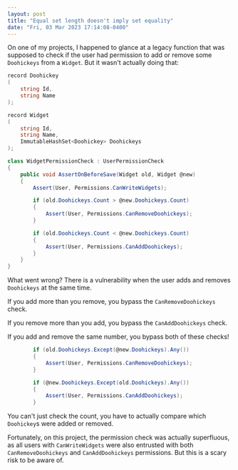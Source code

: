 ```yaml
---
layout: post
title: "Equal set length doesn't imply set equality"
date: "Fri, 03 Mar 2023 17:14:08-0400"
---
```

On one of my projects,
I happened to glance at a legacy function that was supposed to check
if the user had permission to add or remove some `Doohickeys` from a `Widget`.
But it wasn't actually doing that:

```csharp
record Doohickey
(
    string Id,
    string Name
);

record Widget
(
    string Id,
    string Name,
    ImmutableHashSet<Doohickey> Doohickeys
);

class WidgetPermissionCheck : UserPermissionCheck
{
    public void AssertOnBeforeSave(Widget old, Widget @new)
    {
        Assert(User, Permissions.CanWriteWidgets);

        if (old.Doohickeys.Count > @new.Doohickeys.Count)
        {
            Assert(User, Permissions.CanRemoveDoohickeys);
        }

        if (old.Doohickeys.Count < @new.Doohickeys.Count)
        {
            Assert(User, Permissions.CanAddDoohickeys);
        }
    }
}
```

What went wrong? There is a vulnerability when the user adds and removes `Doohickeys` at the same time.

If you add more than you remove, you bypass the `CanRemoveDoohickeys` check.

If you remove more than you add, you bypass the `CanAddDoohickeys` check.

If you add and remove the same number, you bypass both of these checks!


```csharp
        if (old.Doohickeys.Except(@new.Doohickeys).Any())
        {
            Assert(User, Permissions.CanRemoveDoohickeys);
        }

        if (@new.Doohickeys.Except(old.Doohickeys).Any())
        {
            Assert(User, Permissions.CanAddDoohickeys);
        }
```

You can't just check the count, you have to actually compare which `Doohickey`s were added or removed.

Fortunately, on this project,
the permission check was actually superfluous,
as all users with `CanWriteWidgets` were also entrusted with both
`CanRemoveDoohickeys` and `CanAddDoohickeys` permissions.
But this is a scary risk to be aware of.
